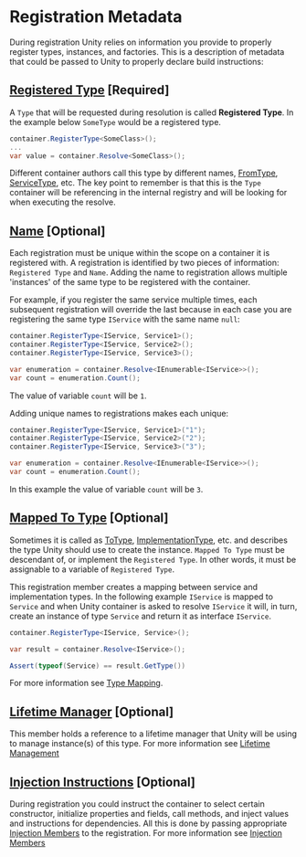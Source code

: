 # Registration Metadata
During registration Unity relies on information you provide to properly register types, instances, and factories. This is a description of metadata that could be passed to Unity to properly declare build instructions:

## [Registered Type](xref:Unity.IContainerRegistration#Unity_IContainerRegistration_RegisteredType) [Required]
A `Type` that will be requested during resolution is called **Registered Type**. In the example below `SomeType` would be a registered type. 
```cs
container.RegisterType<SomeClass>();
...
var value = container.Resolve<SomeClass>();
```
Different container authors call this type by different names, [FromType](https://docs.microsoft.com/en-us/previous-versions/msp-n-p/ee650974(v%3dpandp.10)), [ServiceType](https://docs.microsoft.com/en-us/dotnet/api/microsoft.extensions.dependencyinjection.servicedescriptor.servicetype), etc. The key point to remember is that this is the `Type` container will be referencing in the internal registry and will be looking for when executing the resolve.

## [Name](xref:Unity.IContainerRegistration#Unity_IContainerRegistration_Name) [Optional]
Each registration must be unique within the scope on a container it is registered with. A registration is identified by two pieces of information: `Registered Type` and `Name`. 
Adding the name to registration allows multiple 'instances' of the same type to be registered with the container. 

For example, if you register the same service multiple times, each subsequent registration will override the last because in each case you are registering the same type `IService` with the same name `null`:
```cs
container.RegisterType<IService, Service1>();
container.RegisterType<IService, Service2>();
container.RegisterType<IService, Service3>();

var enumeration = container.Resolve<IEnumerable<IService>>();
var count = enumeration.Count();
```
The value of variable `count` will be `1`. 

Adding unique names to registrations makes each unique:
```cs
container.RegisterType<IService, Service1>("1");
container.RegisterType<IService, Service2>("2");
container.RegisterType<IService, Service3>("3");

var enumeration = container.Resolve<IEnumerable<IService>>();
var count = enumeration.Count();
```
In this example the value of variable `count` will be `3`. 

## [Mapped To Type](xref:Unity.IContainerRegistration#Unity_IContainerRegistration_MappedToType) [Optional]
Sometimes it is called as [ToType](https://docs.microsoft.com/en-us/previous-versions/msp-n-p/ee650974(v%3dpandp.10)), [ImplementationType](https://docs.microsoft.com/en-us/dotnet/api/microsoft.extensions.dependencyinjection.servicedescriptor.implementationtype), etc. and describes the type Unity should use to create the instance. 
`Mapped To Type` must be descendant of, or implement the `Registered Type`. In other words, it must be assignable to a variable of `Registered Type`. 

This registration member creates a mapping between service and implementation types. In the following example `IService` is mapped to `Service` and when Unity container is asked to resolve `IService` it will, in turn, create an instance of type `Service` and return it as interface `IService`.
```cs
container.RegisterType<IService, Service>();

var result = container.Resolve<IService>();

Assert(typeof(Service) == result.GetType())
```
For more information see [Type Mapping](mapping.md). 

## [Lifetime Manager](xref:Unity.IContainerRegistration#Unity_IContainerRegistration_LifetimeManager) [Optional]
This member holds a reference to a lifetime manager that Unity will be using to manage instance(s) of this type. For more information see [Lifetime Management](../lifetime/lifetime.md) 

## [Injection Instructions](injection.md) [Optional]
During registration you could instruct the container to select certain constructor, initialize properties and fields, call methods, and inject values and instructions for dependencies. All this is done by passing appropriate [Injection Members](injection.md) to the registration. For more information see [Injection Members](injection.md)
